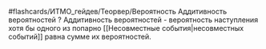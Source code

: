 #flashcards/ИТМО_гейдев/Теорвер/Вероятность
Аддитивность вероятностей
?
Аддитивность вероятностей - вероятность наступления хотя бы одного из попарно [[Несовместные события|несовместных событий]] равна сумме их вероятностей.
